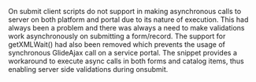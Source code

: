 On submit client scripts do not support in making asynchronous calls to server on both platform and portal due to its nature of execution. This had always been a problem and there was always a need to make validations work asynchronously on submitting a form/record. The support for getXMLWait() had also been removed which prevents the usage of synchronous GlideAjax call on a service portal. The snippet provides a workaround to execute async calls in both forms and catalog items, thus enabling server side validations during onsubmit.
